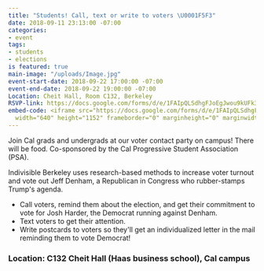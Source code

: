 ```yaml
---
title: "Students! Call, text or write to voters \U0001F5F3"
date: 2018-09-11 23:13:00 -07:00
categories:
- event
tags:
- students
- elections
is featured: true
main-image: "/uploads/Image.jpg"
event-start-date: 2018-09-22 17:00:00 -07:00
event-end-date: 2018-09-22 19:00:00 -07:00
Location: Cheit Hall, Room C132, Berkeley
RSVP-link: https://docs.google.com/forms/d/e/1FAIpQLSdhgFJoEgJwou9kUFk3rn5sKKMn5iGMPgDCCKn8GNK8VJRLkw/viewform
embed-code: <iframe src="https://docs.google.com/forms/d/e/1FAIpQLSdhgFJoEgJwou9kUFk3rn5sKKMn5iGMPgDCCKn8GNK8VJRLkw/viewform?embedded=true"
  width="640" height="1152" frameborder="0" marginheight="0" marginwidth="0">Loading...</iframe>
---
```


Join Cal grads and undergrads at our voter contact party on campus! There will be food. Co-sponsored by the Cal Progressive Student Association (PSA).

Indivisible Berkeley uses research-based methods to increase voter turnout and vote out Jeff Denham, a Republican in Congress who rubber-stamps Trump's agenda.

- Call voters, remind them about the election, and get their commitment to vote for Josh Harder, the Democrat running against Denham.
- Text voters to get their attention.
- Write postcards to voters so they'll get an individualized letter in the mail reminding them to vote Democrat!

### Location: C132 Cheit Hall (Haas business school), Cal campus